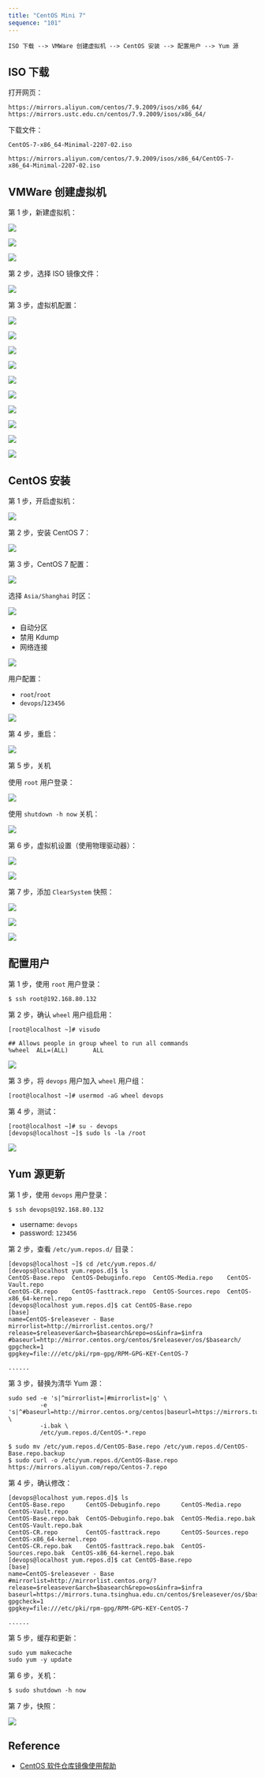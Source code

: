 ```yaml
---
title: "CentOS Mini 7"
sequence: "101"
---
```


```text
ISO 下载 --> VMWare 创建虚拟机 --> CentOS 安装 --> 配置用户 --> Yum 源
```

## ISO 下载

打开网页：

```text
https://mirrors.aliyun.com/centos/7.9.2009/isos/x86_64/
https://mirrors.ustc.edu.cn/centos/7.9.2009/isos/x86_64/
```

下载文件：

```text
CentOS-7-x86_64-Minimal-2207-02.iso
```

```text
https://mirrors.aliyun.com/centos/7.9.2009/isos/x86_64/CentOS-7-x86_64-Minimal-2207-02.iso
```

## VMWare 创建虚拟机

第 1 步，新建虚拟机：

![](/assets/images/centos/installation/vmware-centos7-install-001.png)

![](/assets/images/centos/installation/vmware-centos7-install-002.png)

![](/assets/images/centos/installation/vmware-centos7-install-003.png)

第 2 步，选择 ISO 镜像文件：

![](/assets/images/centos/installation/vmware-centos7-install-004.png)

第 3 步，虚拟机配置：

![](/assets/images/centos/installation/vmware-centos7-install-005.png)

![](/assets/images/centos/installation/vmware-centos7-install-006.png)

![](/assets/images/centos/installation/vmware-centos7-install-007.png)

![](/assets/images/centos/installation/vmware-centos7-install-008.png)

![](/assets/images/centos/installation/vmware-centos7-install-009.png)

![](/assets/images/centos/installation/vmware-centos7-install-010.png)

![](/assets/images/centos/installation/vmware-centos7-install-011.png)

![](/assets/images/centos/installation/vmware-centos7-install-012.png)

![](/assets/images/centos/installation/vmware-centos7-install-013.png)

![](/assets/images/centos/installation/vmware-centos7-install-014.png)


## CentOS 安装

第 1 步，开启虚拟机：

![](/assets/images/centos/installation/vmware-centos7-install-015.png)

第 2 步，安装 CentOS 7：

![](/assets/images/centos/installation/vmware-centos7-install-016.png)

第 3 步，CentOS 7 配置：

![](/assets/images/centos/installation/vmware-centos7-install-017.png)

选择 `Asia/Shanghai` 时区：

![](/assets/images/centos/installation/vmware-centos7-install-018.png)

- 自动分区
- 禁用 Kdump
- 网络连接

![](/assets/images/centos/installation/vmware-centos7-install-019.png)

用户配置：

- `root`/`root`
- `devops`/`123456`

![](/assets/images/centos/installation/vmware-centos7-install-020.png)

第 4 步，重启：

![](/assets/images/centos/installation/vmware-centos7-install-021.png)

第 5 步，关机

使用 `root` 用户登录：

![](/assets/images/centos/installation/vmware-centos7-install-022.png)

使用 `shutdown -h now` 关机：

![](/assets/images/centos/installation/vmware-centos7-install-023.png)

第 6 步，虚拟机设置（使用物理驱动器）：

![](/assets/images/centos/installation/vmware-centos7-install-024.png)

![](/assets/images/centos/installation/vmware-centos7-install-025.png)

第 7 步，添加 `ClearSystem` 快照：

![](/assets/images/centos/installation/vmware-centos7-install-026.png)

![](/assets/images/centos/installation/vmware-centos7-install-027.png)

![](/assets/images/centos/installation/vmware-centos7-install-028.png)

## 配置用户

第 1 步，使用 `root` 用户登录：

```text
$ ssh root@192.168.80.132
```

第 2 步，确认 `wheel` 用户组启用：

```text
[root@localhost ~]# visudo
```

```text
## Allows people in group wheel to run all commands
%wheel  ALL=(ALL)       ALL
```

![](/assets/images/centos/installation/vmware-centos7-install-029.png)

第 3 步，将 `devops` 用户加入 `wheel` 用户组：

```text
[root@localhost ~]# usermod -aG wheel devops
```

第 4 步，测试：

```text
[root@localhost ~]# su - devops
[devops@localhost ~]$ sudo ls -la /root
```

![](/assets/images/centos/installation/vmware-centos7-install-030.png)

## Yum 源更新

第 1 步，使用 `devops` 用户登录：

```text
$ ssh devops@192.168.80.132
```

- username: `devops`
- password: `123456`

第 2 步，查看 `/etc/yum.repos.d/` 目录：

```text
[devops@localhost ~]$ cd /etc/yum.repos.d/
[devops@localhost yum.repos.d]$ ls
CentOS-Base.repo  CentOS-Debuginfo.repo  CentOS-Media.repo    CentOS-Vault.repo
CentOS-CR.repo    CentOS-fasttrack.repo  CentOS-Sources.repo  CentOS-x86_64-kernel.repo
[devops@localhost yum.repos.d]$ cat CentOS-Base.repo 
[base]
name=CentOS-$releasever - Base
mirrorlist=http://mirrorlist.centos.org/?release=$releasever&arch=$basearch&repo=os&infra=$infra
#baseurl=http://mirror.centos.org/centos/$releasever/os/$basearch/
gpgcheck=1
gpgkey=file:///etc/pki/rpm-gpg/RPM-GPG-KEY-CentOS-7

......
```

第 3 步，替换为清华 Yum 源：

```text
sudo sed -e 's|^mirrorlist=|#mirrorlist=|g' \
         -e 's|^#baseurl=http://mirror.centos.org/centos|baseurl=https://mirrors.tuna.tsinghua.edu.cn/centos|g' \
         -i.bak \
         /etc/yum.repos.d/CentOS-*.repo
```

```text
$ sudo mv /etc/yum.repos.d/CentOS-Base.repo /etc/yum.repos.d/CentOS-Base.repo.backup
$ sudo curl -o /etc/yum.repos.d/CentOS-Base.repo https://mirrors.aliyun.com/repo/Centos-7.repo
```

第 4 步，确认修改：

```text
[devops@localhost yum.repos.d]$ ls
CentOS-Base.repo      CentOS-Debuginfo.repo      CentOS-Media.repo        CentOS-Vault.repo
CentOS-Base.repo.bak  CentOS-Debuginfo.repo.bak  CentOS-Media.repo.bak    CentOS-Vault.repo.bak
CentOS-CR.repo        CentOS-fasttrack.repo      CentOS-Sources.repo      CentOS-x86_64-kernel.repo
CentOS-CR.repo.bak    CentOS-fasttrack.repo.bak  CentOS-Sources.repo.bak  CentOS-x86_64-kernel.repo.bak
[devops@localhost yum.repos.d]$ cat CentOS-Base.repo
[base]
name=CentOS-$releasever - Base
#mirrorlist=http://mirrorlist.centos.org/?release=$releasever&arch=$basearch&repo=os&infra=$infra
baseurl=https://mirrors.tuna.tsinghua.edu.cn/centos/$releasever/os/$basearch/
gpgcheck=1
gpgkey=file:///etc/pki/rpm-gpg/RPM-GPG-KEY-CentOS-7

......
```

第 5 步，缓存和更新：

```text
sudo yum makecache
sudo yum -y update
```

第 6 步，关机：

```text
$ sudo shutdown -h now
```

第 7 步，快照：

![](/assets/images/centos/installation/vmware-centos7-install-031.png)

## Reference

- [CentOS 软件仓库镜像使用帮助](https://mirrors.tuna.tsinghua.edu.cn/help/centos/)
